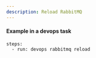 ```yaml
---
description: Reload RabbitMQ
---
```


#### Example in a devops task

    steps:
      - run: devops rabbitmq reload

